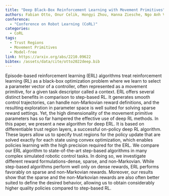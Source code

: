 ```yaml
---
title: "Deep Black-Box Reinforcement Learning with Movement Primitives"
authors: Fabian Otto, Onur Celik, Hongyi Zhou, Hanna Ziesche, Ngo Anh Vien, Gerhard Neumann
conference:
  - "Conference on Robot Learning (CoRL)"
categories:
  - CoRL
tags:
  - Trust Regions
  - Movement Primitives
  - Model-free
link: https://arxiv.org/abs/2210.09622
bibtex: /assets/data/cite/otto2022deep.bib
---
```

Episode-based reinforcement learning (ERL) algorithms treat reinforcement learning (RL) as a black-box optimization problem where we learn to select a parameter vector of a controller, often represented as a movement primitive, for a given task descriptor called a context. ERL offers several distinct benefits in comparison to step-based RL. It generates smooth control trajectories, can handle non-Markovian reward definitions, and the resulting exploration in parameter space is well suited for solving sparse reward settings. Yet, the high dimensionality of the movement primitive parameters has so far hampered the effective use of deep RL methods. In this paper, we present a new algorithm for deep ERL. It is based on differentiable trust region layers, a successful on-policy deep RL algorithm. These layers allow us to specify trust regions for the policy update that are solved exactly for each state using convex optimization, which enables policies learning with the high precision required for the ERL. We compare our ERL algorithm to state-of-the-art step-based algorithms in many complex simulated robotic control tasks. In doing so, we investigate different reward formulations-dense, sparse, and non-Markovian. While step-based algorithms perform well only on dense rewards, ERL performs favorably on sparse and non-Markovian rewards. Moreover, our results show that the sparse and the non-Markovian rewards are also often better suited to define the desired behavior, allowing us to obtain considerably higher quality policies compared to step-based RL.